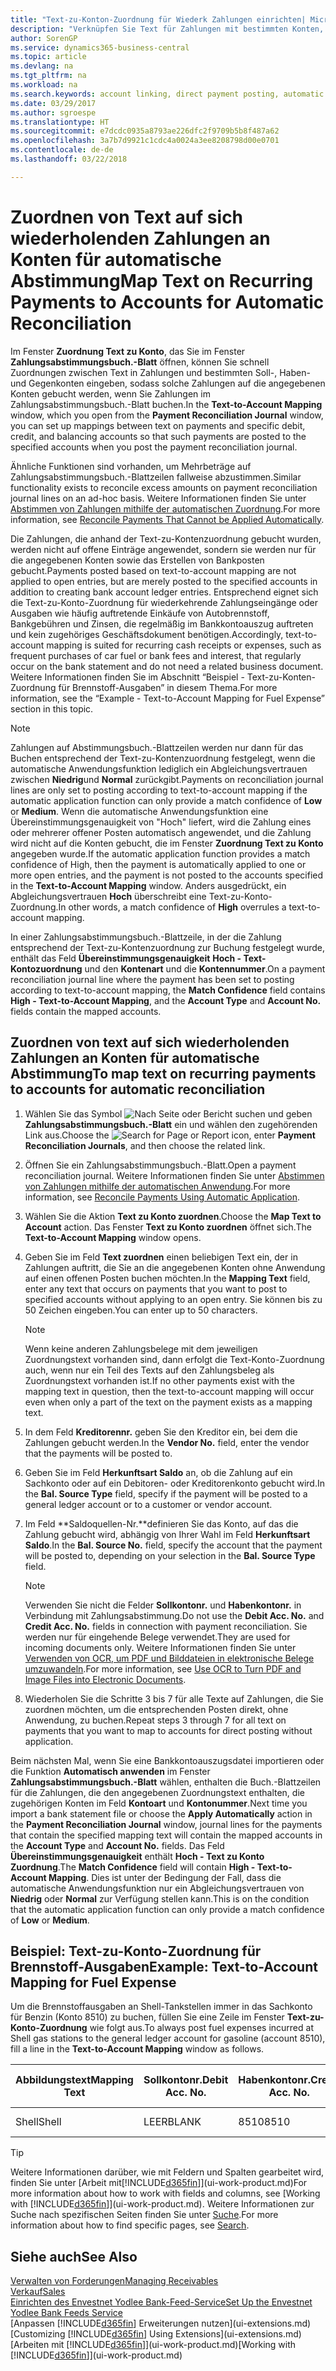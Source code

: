 ```yaml
---
title: "Text-zu-Konton-Zuordnung für Wiederk Zahlungen einrichten| Microsoft Docs"
description: "Verknüpfen Sie Text für Zahlungen mit bestimmten Konten, so dass Zahlungen auf die Konten gebucht werden, wenn Sie das Zahlungsabstimmungsbuch.-Blatt buchen."
author: SorenGP
ms.service: dynamics365-business-central
ms.topic: article
ms.devlang: na
ms.tgt_pltfrm: na
ms.workload: na
ms.search.keywords: account linking, direct payment posting, automatic payment processing, reconcile payment, recurring expense, recurring cash receipt
ms.date: 03/29/2017
ms.author: sgroespe
ms.translationtype: HT
ms.sourcegitcommit: e7dcdc0935a8793ae226dfc2f9709b5b8f487a62
ms.openlocfilehash: 3a7b7d9921c1cdc4a0024a3ee8208798d00e0701
ms.contentlocale: de-de
ms.lasthandoff: 03/22/2018

---
```

# <a name="map-text-on-recurring-payments-to-accounts-for-automatic-reconciliation"></a><span data-ttu-id="e63ca-103">Zuordnen von Text auf sich wiederholenden Zahlungen an Konten für automatische Abstimmung</span><span class="sxs-lookup"><span data-stu-id="e63ca-103">Map Text on Recurring Payments to Accounts for Automatic Reconciliation</span></span>
<span data-ttu-id="e63ca-104">Im Fenster **Zuordnung Text zu Konto**, das Sie im Fenster **Zahlungsabstimmungsbuch.-Blatt** öffnen, können Sie schnell Zuordnungen zwischen Text in Zahlungen und bestimmten Soll-, Haben- und Gegenkonten eingeben, sodass solche Zahlungen auf die angegebenen Konten gebucht werden, wenn Sie Zahlungen im Zahlungsabstimmungsbuch.-Blatt buchen.</span><span class="sxs-lookup"><span data-stu-id="e63ca-104">In the **Text-to-Account Mapping** window, which you open from the **Payment Reconciliation Journal** window, you can set up mappings between text on payments and specific debit, credit, and balancing accounts so that such payments are posted to the specified accounts when you post the payment reconciliation journal.</span></span>

<span data-ttu-id="e63ca-105">Ähnliche Funktionen sind vorhanden, um Mehrbeträge auf Zahlungsabstimmungsbuch.-Blattzeilen fallweise abzustimmen.</span><span class="sxs-lookup"><span data-stu-id="e63ca-105">Similar functionality exists to reconcile excess amounts on payment reconciliation journal lines on an ad-hoc basis.</span></span> <span data-ttu-id="e63ca-106">Weitere Informationen finden Sie unter [Abstimmen von Zahlungen mithilfe der automatischen Zuordnung](receivables-how-reconcile-payments-cannot-apply-auto.md).</span><span class="sxs-lookup"><span data-stu-id="e63ca-106">For more information, see [Reconcile Payments That Cannot be Applied Automatically](receivables-how-reconcile-payments-cannot-apply-auto.md).</span></span>

<span data-ttu-id="e63ca-107">Die Zahlungen, die anhand der Text-zu-Kontenzuordnung gebucht wurden, werden nicht auf offene Einträge angewendet, sondern sie werden nur für die angegebenen Konten sowie das Erstellen von Bankposten gebucht.</span><span class="sxs-lookup"><span data-stu-id="e63ca-107">Payments posted based on text-to-account mapping are not applied to open entries, but are merely posted to the specified accounts in addition to creating bank account ledger entries.</span></span> <span data-ttu-id="e63ca-108">Entsprechend eignet sich die Text-zu-Konto-Zuordnung für wiederkehrende Zahlungseingänge oder Ausgaben wie häufig auftretende Einkäufe von Autobrennstoff, Bankgebühren und Zinsen, die regelmäßig im Bankkontoauszug auftreten und kein zugehöriges Geschäftsdokument benötigen.</span><span class="sxs-lookup"><span data-stu-id="e63ca-108">Accordingly, text-to-account mapping is suited for recurring cash receipts or expenses, such as frequent purchases of car fuel or bank fees and interest, that regularly occur on the bank statement and do not need a related business document.</span></span> <span data-ttu-id="e63ca-109">Weitere Informationen finden Sie im Abschnitt “Beispiel - Text-zu-Konten-Zuordnung für Brennstoff-Ausgaben” in diesem Thema.</span><span class="sxs-lookup"><span data-stu-id="e63ca-109">For more information, see the “Example - Text-to-Account Mapping for Fuel Expense” section in this topic.</span></span>

> [!NOTE]  
>   <span data-ttu-id="e63ca-110">Zahlungen auf Abstimmungsbuch.-Blattzeilen werden nur dann für das Buchen entsprechend der Text-zu-Kontenzuordnung festgelegt, wenn die automatische Anwendungsfunktion lediglich ein Abgleichungsvertrauen zwischen **Niedrig**und **Normal** zurückgibt.</span><span class="sxs-lookup"><span data-stu-id="e63ca-110">Payments on reconciliation journal lines are only set to posting according to text-to-account mapping if the automatic application function can only provide a match confidence of **Low** or **Medium**.</span></span> <span data-ttu-id="e63ca-111">Wenn die automatische Anwendungsfunktion eine Übereinstimmungsgenauigkeit von "Hoch" liefert, wird die Zahlung eines oder mehrerer offener Posten automatisch angewendet, und die Zahlung wird nicht auf die Konten gebucht, die im Fenster **Zuordnung Text zu Konto** angegeben wurde.</span><span class="sxs-lookup"><span data-stu-id="e63ca-111">If the automatic application function provides a match confidence of High, then the payment is automatically applied to one or more open entries, and the payment is not posted to the accounts specified in the **Text-to-Account Mapping** window.</span></span> <span data-ttu-id="e63ca-112">Anders ausgedrückt, ein Abgleichungsvertrauen **Hoch** überschreibt eine Text-zu-Konto-Zuordnung.</span><span class="sxs-lookup"><span data-stu-id="e63ca-112">In other words, a match confidence of **High** overrules a text-to-account mapping.</span></span>

<span data-ttu-id="e63ca-113">In einer Zahlungsabstimmungsbuch.-Blattzeile, in der die Zahlung entsprechend der Text-zu-Kontenzuordnung zur Buchung festgelegt wurde, enthält das Feld **Übereinstimmungsgenauigkeit** **Hoch - Text-Kontozuordnung** und den **Kontenart** und die **Kontennummer**.</span><span class="sxs-lookup"><span data-stu-id="e63ca-113">On a payment reconciliation journal line where the payment has been set to posting according to text-to-account mapping, the **Match Confidence** field contains **High - Text-to-Account Mapping**, and the **Account Type** and **Account No.** fields contain the mapped accounts.</span></span>

## <a name="to-map-text-on-recurring-payments-to-accounts-for-automatic-reconciliation"></a><span data-ttu-id="e63ca-114">Zuordnen von text auf sich wiederholenden Zahlungen an Konten für automatische Abstimmung</span><span class="sxs-lookup"><span data-stu-id="e63ca-114">To map text on recurring payments to accounts for automatic reconciliation</span></span>
1. <span data-ttu-id="e63ca-115">Wählen Sie das Symbol ![Nach Seite oder Bericht suchen](media/ui-search/search_small.png "Nach Seite oder Bericht suchen") und geben **Zahlungsabstimmungsbuch.-Blatt** ein und wählen den zugehörenden Link aus.</span><span class="sxs-lookup"><span data-stu-id="e63ca-115">Choose the ![Search for Page or Report](media/ui-search/search_small.png "Search for Page or Report icon") icon, enter **Payment Reconciliation Journals**, and then choose the related link.</span></span>
2. <span data-ttu-id="e63ca-116">Öffnen Sie ein Zahlungsabstimmungsbuch.-Blatt.</span><span class="sxs-lookup"><span data-stu-id="e63ca-116">Open a payment reconciliation journal.</span></span> <span data-ttu-id="e63ca-117">Weitere Informationen finden Sie unter [Abstimmen von Zahlungen mithilfe der automatischen Anwendung](receivables-how-reconcile-payments-auto-application.md).</span><span class="sxs-lookup"><span data-stu-id="e63ca-117">For more information, see [Reconcile Payments Using Automatic Application](receivables-how-reconcile-payments-auto-application.md).</span></span>
3. <span data-ttu-id="e63ca-118">Wählen Sie die Aktion **Text zu Konto zuordnen**.</span><span class="sxs-lookup"><span data-stu-id="e63ca-118">Choose the **Map Text to Account** action.</span></span> <span data-ttu-id="e63ca-119">Das Fenster **Text zu Konto zuordnen** öffnet sich.</span><span class="sxs-lookup"><span data-stu-id="e63ca-119">The **Text-to-Account Mapping** window opens.</span></span>
4. <span data-ttu-id="e63ca-120">Geben Sie im Feld **Text zuordnen** einen beliebigen Text ein, der in Zahlungen auftritt, die Sie an die angegebenen Konten ohne Anwendung auf einen offenen Posten buchen möchten.</span><span class="sxs-lookup"><span data-stu-id="e63ca-120">In the **Mapping Text** field, enter any text that occurs on payments that you want to post to specified accounts without applying to an open entry.</span></span> <span data-ttu-id="e63ca-121">Sie können bis zu 50 Zeichen eingeben.</span><span class="sxs-lookup"><span data-stu-id="e63ca-121">You can enter up to 50 characters.</span></span>

    > [!NOTE]  
    >   <span data-ttu-id="e63ca-122">Wenn keine anderen Zahlungsbelege mit dem jeweiligen Zuordnungstext vorhanden sind, dann erfolgt die Text-Konto-Zuordnung auch, wenn nur ein Teil des Texts auf den Zahlungsbeleg als Zuordnungstext vorhanden ist.</span><span class="sxs-lookup"><span data-stu-id="e63ca-122">If no other payments exist with the mapping text in question, then the text-to-account mapping will occur even when only a part of the text on the payment exists as a mapping text.</span></span>
5. <span data-ttu-id="e63ca-123">In dem Feld **Kreditorennr.** geben Sie den Kreditor ein, bei dem die Zahlungen gebucht werden.</span><span class="sxs-lookup"><span data-stu-id="e63ca-123">In the **Vendor No.** field, enter the vendor that the payments will be posted to.</span></span>
6. <span data-ttu-id="e63ca-124">Geben Sie im Feld **Herkunftsart Saldo** an, ob die Zahlung auf ein Sachkonto oder auf ein Debitoren- oder Kreditorenkonto gebucht wird.</span><span class="sxs-lookup"><span data-stu-id="e63ca-124">In the **Bal. Source Type** field, specify if the payment will be posted to a general ledger account or to a customer or vendor account.</span></span>
7. <span data-ttu-id="e63ca-125">Im Feld **Saldoquellen-Nr.**definieren Sie das Konto, auf das die Zahlung gebucht wird, abhängig von Ihrer Wahl im Feld **Herkunftsart Saldo**.</span><span class="sxs-lookup"><span data-stu-id="e63ca-125">In the **Bal. Source No.** field, specify the account that the payment will be posted to, depending on your selection in the **Bal. Source Type** field.</span></span>

    > [!NOTE]
    > <span data-ttu-id="e63ca-126">Verwenden Sie nicht die Felder **Sollkontonr.** und **Habenkontonr.** in Verbindung mit Zahlungsabstimmung.</span><span class="sxs-lookup"><span data-stu-id="e63ca-126">Do not use the **Debit Acc. No.** and **Credit Acc. No.** fields in connection with payment reconciliation.</span></span> <span data-ttu-id="e63ca-127">Sie werden nur für eingehende Belege verwendet.</span><span class="sxs-lookup"><span data-stu-id="e63ca-127">They are used for incoming documents only.</span></span> <span data-ttu-id="e63ca-128">Weitere Informationen finden Sie unter [Verwenden von OCR, um PDF und Bilddateien in elektronische Belege umzuwandeln](across-how-use-ocr-pdf-images-files.md).</span><span class="sxs-lookup"><span data-stu-id="e63ca-128">For more information, see [Use OCR to Turn PDF and Image Files into Electronic Documents](across-how-use-ocr-pdf-images-files.md).</span></span>

8. <span data-ttu-id="e63ca-129">Wiederholen Sie die Schritte 3 bis 7 für alle Texte auf Zahlungen, die Sie zuordnen möchten, um die entsprechenden Posten direkt, ohne Anwendung, zu buchen.</span><span class="sxs-lookup"><span data-stu-id="e63ca-129">Repeat steps 3 through 7 for all text on payments that you want to map to accounts for direct posting without application.</span></span>

<span data-ttu-id="e63ca-130">Beim nächsten Mal, wenn Sie eine Bankkontoauszugsdatei importieren oder die Funktion **Automatisch anwenden** im Fenster **Zahlungsabstimmungsbuch.-Blatt** wählen, enthalten die Buch.-Blattzeilen für die Zahlungen, die den angegebenen Zuordnungstext enthalten, die zugehörigen Konten im Feld **Kontoart** und **Kontonummer**.</span><span class="sxs-lookup"><span data-stu-id="e63ca-130">Next time you import a bank statement file or choose the **Apply Automatically** action in the **Payment Reconciliation Journal** window, journal lines for the payments that contain the specified mapping text will contain the mapped accounts in the **Account Type** and **Account No.** fields.</span></span> <span data-ttu-id="e63ca-131">Das Feld **Übereinstimmungsgenauigkeit** enthält **Hoch - Text zu Konto Zuordnung**.</span><span class="sxs-lookup"><span data-stu-id="e63ca-131">The **Match Confidence** field will contain **High - Text-to-Account Mapping**.</span></span> <span data-ttu-id="e63ca-132">Dies ist unter der Bedingung der Fall, dass die automatische Anwendungsfunktion nur ein Abgleichungsvertrauen von **Niedrig** oder **Normal** zur Verfügung stellen kann.</span><span class="sxs-lookup"><span data-stu-id="e63ca-132">This is on the condition that the automatic application function can only provide a match confidence of **Low** or **Medium**.</span></span>

## <a name="example-text-to-account-mapping-for-fuel-expense"></a><span data-ttu-id="e63ca-133">Beispiel: Text-zu-Konto-Zuordnung für Brennstoff-Ausgaben</span><span class="sxs-lookup"><span data-stu-id="e63ca-133">Example: Text-to-Account Mapping for Fuel Expense</span></span>
<span data-ttu-id="e63ca-134">Um die Brennstoffausgaben an Shell-Tankstellen immer in das Sachkonto für Benzin (Konto 8510) zu buchen, füllen Sie eine Zeile im Fenster **Text-zu-Konto-Zuordnung** wie folgt aus.</span><span class="sxs-lookup"><span data-stu-id="e63ca-134">To always post fuel expenses incurred at Shell gas stations to the general ledger account for gasoline (account 8510), fill a line in the **Text-to-Account Mapping** window as follows.</span></span>

| <span data-ttu-id="e63ca-135">Abbildungstext</span><span class="sxs-lookup"><span data-stu-id="e63ca-135">Mapping Text</span></span> | <span data-ttu-id="e63ca-136">Sollkontonr.</span><span class="sxs-lookup"><span data-stu-id="e63ca-136">Debit Acc. No.</span></span> | <span data-ttu-id="e63ca-137">Habenkontonr.</span><span class="sxs-lookup"><span data-stu-id="e63ca-137">Credit Acc. No.</span></span> | <span data-ttu-id="e63ca-138">Herkunftsart Saldo</span><span class="sxs-lookup"><span data-stu-id="e63ca-138">Bal. Source Type</span></span> | <span data-ttu-id="e63ca-139">Herkunftsnr. Saldo</span><span class="sxs-lookup"><span data-stu-id="e63ca-139">Bal. Source No.</span></span> |
| --- | --- | --- | --- | --- |
| <span data-ttu-id="e63ca-140">Shell</span><span class="sxs-lookup"><span data-stu-id="e63ca-140">Shell</span></span> |<span data-ttu-id="e63ca-141">LEER</span><span class="sxs-lookup"><span data-stu-id="e63ca-141">BLANK</span></span> |<span data-ttu-id="e63ca-142">8510</span><span class="sxs-lookup"><span data-stu-id="e63ca-142">8510</span></span> |<span data-ttu-id="e63ca-143">Sachkonto</span><span class="sxs-lookup"><span data-stu-id="e63ca-143">G/L Account</span></span> |<span data-ttu-id="e63ca-144">LEER</span><span class="sxs-lookup"><span data-stu-id="e63ca-144">BLANK</span></span> |

> [!TIP]  
>   <span data-ttu-id="e63ca-145">Weitere Informationen darüber, wie mit Feldern und Spalten gearbeitet wird, finden Sie unter [Arbeit mit[!INCLUDE[d365fin](includes/d365fin_long_md.md)]](ui-work-product.md)</span><span class="sxs-lookup"><span data-stu-id="e63ca-145">For more information about how to work with fields and columns, see [Working with [!INCLUDE[d365fin](includes/d365fin_long_md.md)]](ui-work-product.md).</span></span> <span data-ttu-id="e63ca-146">Weitere Informationen zur Suche nach spezifischen Seiten finden Sie unter [Suche](ui-search.md).</span><span class="sxs-lookup"><span data-stu-id="e63ca-146">For more information about how to find specific pages, see [Search](ui-search.md).</span></span>

## <a name="see-also"></a><span data-ttu-id="e63ca-147">Siehe auch</span><span class="sxs-lookup"><span data-stu-id="e63ca-147">See Also</span></span>
[<span data-ttu-id="e63ca-148">Verwalten von Forderungen</span><span class="sxs-lookup"><span data-stu-id="e63ca-148">Managing Receivables</span></span>](receivables-manage-receivables.md)  
[<span data-ttu-id="e63ca-149">Verkauf</span><span class="sxs-lookup"><span data-stu-id="e63ca-149">Sales</span></span>](sales-manage-sales.md)  
[<span data-ttu-id="e63ca-150">Einrichten des Envestnet Yodlee Bank-Feed-Service</span><span class="sxs-lookup"><span data-stu-id="e63ca-150">Set Up the Envestnet Yodlee Bank Feeds Service</span></span>](bank-how-setup-bank-statement-service.md)  
<span data-ttu-id="e63ca-151">[Anpassen [!INCLUDE[d365fin](includes/d365fin_md.md)] Erweiterungen nutzen](ui-extensions.md)</span><span class="sxs-lookup"><span data-stu-id="e63ca-151">[Customizing [!INCLUDE[d365fin](includes/d365fin_md.md)] Using Extensions](ui-extensions.md)</span></span>  
<span data-ttu-id="e63ca-152">[Arbeiten mit [!INCLUDE[d365fin](includes/d365fin_md.md)]](ui-work-product.md)</span><span class="sxs-lookup"><span data-stu-id="e63ca-152">[Working with [!INCLUDE[d365fin](includes/d365fin_md.md)]](ui-work-product.md)</span></span>

